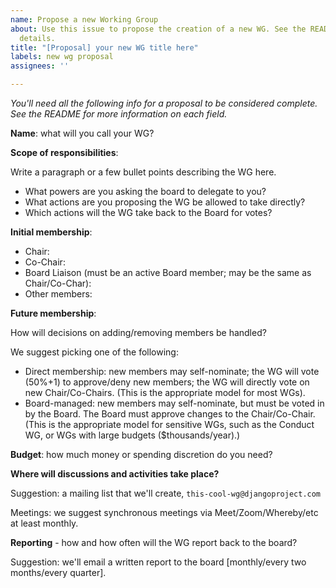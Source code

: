 ```yaml
---
name: Propose a new Working Group
about: Use this issue to propose the creation of a new WG. See the README for more
  details.
title: "[Proposal] your new WG title here"
labels: new wg proposal
assignees: ''

---
```


*You'll need all the following info for a proposal to be considered complete. See the README for more information on each field.*

**Name**: what will you call your WG?

**Scope of responsibilities**:

Write a paragraph or a few bullet points describing the WG here. 
- What powers are you asking the board to delegate to you?
- What actions are you proposing the WG be allowed to take directly?
- Which actions will the WG take back to the Board for votes?

**Initial membership**:

- Chair: 
- Co-Chair:
- Board Liaison (must be an active Board member; may be the same as Chair/Co-Char): 
- Other members:

**Future membership**:

How will decisions on adding/removing members be handled? 

We suggest picking one of the following:

- Direct membership: new members may self-nominate; the WG will vote (50%+1) to approve/deny new members; the WG will directly vote on new Chair/Co-Chairs. (This is the appropriate model for most WGs).
- Board-managed: new members may self-nominate, but must be voted in by the Board. The Board must approve changes to the Chair/Co-Chair. (This is the appropriate model for sensitive WGs, such as the Conduct WG, or WGs with large budgets ($thousands/year).)

**Budget**: how much money or spending discretion do you need?

**Where will discussions and activities take place?**

Suggestion: a mailing list that we'll create, `this-cool-wg@djangoproject.com`

Meetings: we suggest synchronous meetings via Meet/Zoom/Whereby/etc at least monthly.

**Reporting** - how and how often will the WG report back to the board?

Suggestion: we'll email a written report to the board [monthly/every two months/every quarter].
